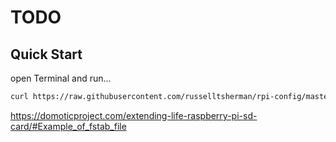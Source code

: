 # TODO

## Quick Start

open Terminal and run...

```sh
curl https://raw.githubusercontent.com/russelltsherman/rpi-config/master/bin/bootstrap | bash
```

https://domoticproject.com/extending-life-raspberry-pi-sd-card/#Example_of_fstab_file
